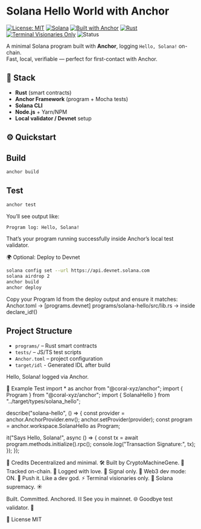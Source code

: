 # Solana Hello World with Anchor

[![License: MIT](https://img.shields.io/badge/License-MIT-yellow.svg)](https://opensource.org/licenses/MIT)
[![Solana](https://img.shields.io/badge/Solana-Mainnet-blueviolet)](https://solana.com/)
[![Built with Anchor](https://img.shields.io/badge/Built%20with-Anchor-orange)](https://www.anchor-lang.com/)
[![Rust](https://img.shields.io/badge/Language-Rust-informational)](https://www.rust-lang.org/)
[![Terminal Visionaries Only](https://img.shields.io/badge/Mode-Terminal%20Visionaries-black)](#)
![Status](https://img.shields.io/badge/Status-In%20Progress-orange.svg)


A minimal Solana program built with **Anchor**, logging `Hello, Solana!` on-chain.  
Fast, local, verifiable — perfect for first-contact with Anchor.

## 🧩 Stack
- **Rust** (smart contracts)
- **Anchor Framework** (program + Mocha tests)
- **Solana CLI**
- **Node.js** + Yarn/NPM
- **Local validator / Devnet** setup


## ⚙️ Quickstart

## Build
```bash
anchor build
```

## Test
```bash
anchor test
```
You’ll see output like:
```bash
Program log: Hello, Solana!
```
That’s your program running successfully inside Anchor’s local test validator.

🌍 Optional: Deploy to Devnet
```bash
solana config set --url https://api.devnet.solana.com
solana airdrop 2
anchor build
anchor deploy
```
Copy your Program Id from the deploy output and ensure it matches:
Anchor.toml → [programs.devnet]
programs/solana-hello/src/lib.rs → inside declare_id!()

## Project Structure
- `programs/` – Rust smart contracts
- `tests/` – JS/TS test scripts
- `Anchor.toml` – project configuration
- `target/idl` - Generated IDL after build 

Hello, Solana! logged via Anchor.

🧪 Example Test
import * as anchor from "@coral-xyz/anchor";
import { Program } from "@coral-xyz/anchor";
import { SolanaHello } from "../target/types/solana_hello";

describe("solana-hello", () => {
  const provider = anchor.AnchorProvider.env();
  anchor.setProvider(provider);
  const program = anchor.workspace.SolanaHello as Program<SolanaHello>;

  it("Says Hello, Solana!", async () => {
    const tx = await program.methods.initialize().rpc();
    console.log("Transaction Signature:", tx);
  });
});

💬 Credits
Decentralized and minimal. 🛠️
Built by CryptoMachineGene. 🚀
Tracked on-chain. 📡
Logged with love. 💙
Signal only. 📶
Web3 dev mode: ON. 🔧
Push it. Like a dev god. ⚡
Terminal visionaries only. 🧠
Solana supremacy. ☀️

Built. Committed. Anchored. ⛓️
See you in mainnet. 🌐
Goodbye test validator. 👋

📜 License
MIT

